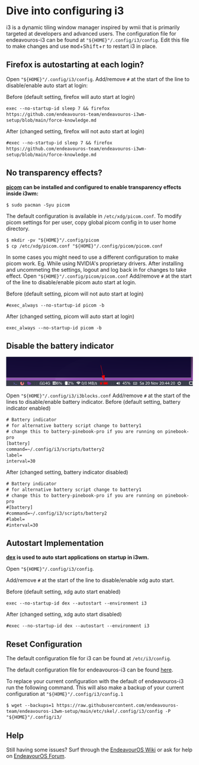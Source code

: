 # Dive into configuring i3

i3 is a dynamic tiling window manager inspired by wmii that is primarily targeted at developers and advanced users. The configuration file for endeavouros-i3 can be found at `"${HOME}"/.config/i3/config`. Edit this file to make changes and use <kbd>mod</kbd>+<kbd>Shift</kbd>+<kbd>r</kbd> to restart i3 in place.

## Firefox is autostarting at each login?

 Open `"${HOME}"/.config/i3/config`.
 Add/remove `#` at the start of the line to disable/enable auto start at login:
 
 Before (default setting, firefox will auto start at login)

  ```
  exec --no-startup-id sleep 7 && firefox https://github.com/endeavouros-team/endeavouros-i3wm-setup/blob/main/force-knowledge.md
  ```

 After (changed setting, firefox will not auto start at login)

  ```
  #exec --no-startup-id sleep 7 && firefox https://github.com/endeavouros-team/endeavouros-i3wm-setup/blob/main/force-knowledge.md
  ```

## No transparency effects?

**[picom](https://wiki.archlinux.org/title/Picom) can be installed and configured to enable transparency effects inside i3wm:**

  ```
  $ sudo pacman -Syu picom
  ```

  The default configuration is available in `/etc/xdg/picom.conf`.
  To modify picom settings for per user, copy global picom config in to user home directory.

  ```
  $ mkdir -pv "${HOME}"/.config/picom
  $ cp /etc/xdg/picom.conf "${HOME}"/.config/picom/picom.conf
  ```
  
In some cases you might need to use a different configuration to make picom work. Eg. While using NVIDIA's proprietary drivers.
After installing and uncommeting the settings, logout and log back in for changes to take effect.
Open `"${HOME}"/.config/picom/picom.conf`
 Add/remove `#` at the start of the line to disable/enable picom auto start at login.
  
 Before (default setting, picom will not auto start at login)
  
  ```
  #exec_always --no-startup-id picom -b
  ```

  After (changed setting, picom will auto start at login)

  ```
  exec_always --no-startup-id picom -b
  ```

## Disable the battery indicator

**![alt text](https://raw.githubusercontent.com/endeavouros-team/screenshots/master/battery-red-i3.png "no-battery?")**

 Open `"${HOME}"/.config/i3/i3blocks.conf`
  Add/remove `#` at the start of the lines to disable/enable battery indicator.
  Before (default setting, battery indicator enabled)

  ```
  # Battery indicator
  # for alternative battery script change to battery1
  # change this to battery-pinebook-pro if you are running on pinebook-pro
  [battery]
  command=~/.config/i3/scripts/battery2
  label=
  interval=30
  ```

After (changed setting, battery indicator disabled)

  ```
  # Battery indicator
  # for alternative battery script change to battery1
  # change this to battery-pinebook-pro if you are running on pinebook-pro
  #[battery]
  #command=~/.config/i3/scripts/battery2
  #label=
  #interval=30
  ```

## Autostart Implementation

 **[dex](https://man.archlinux.org/man/extra/dex/dex.1.en) is used to auto start applications on startup in i3wm.**
 
  Open `"${HOME}"/.config/i3/config`.
  
  Add/remove `#` at the start of the line to disable/enable xdg auto start.
  
  Before (default setting, xdg auto start enabled)

  ```
  exec --no-startup-id dex --autostart --environment i3
  ```

 After (changed setting, xdg auto start disabled)

  ```
  #exec --no-startup-id dex --autostart --environment i3
  ```

## Reset Configuration

The default configuration file for i3 can be found at `/etc/i3/config`.

 The default configuration file for endeavouros-i3 can be found [here](https://raw.githubusercontent.com/endeavouros-team/endeavouros-i3wm-setup/main/etc/skel/.config/i3/config).

To replace your current configuration with the default of endeavouros-i3 run the following command. This will also make a backup of your current configuration at `"${HOME}"/.config/i3/config.1`

  ```
  $ wget --backups=1 https://raw.githubusercontent.com/endeavouros-team/endeavouros-i3wm-setup/main/etc/skel/.config/i3/config -P "${HOME}"/.config/i3/
  ```

## Help

Still having some issues? Surf through the [EndeavourOS Wiki](https://discovery.endeavouros.com/window-tiling-managers/i3-wm/2021/03/) or ask for help on [EndeavourOS Forum](https://forum.endeavouros.com/).
